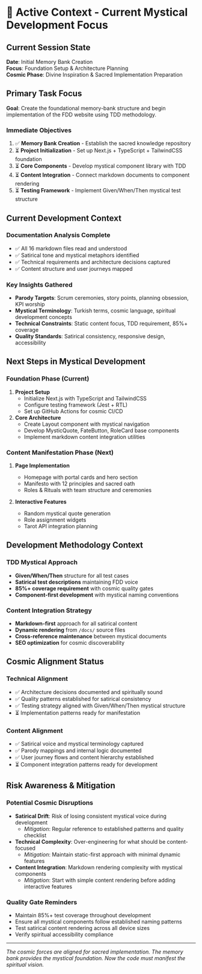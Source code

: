 # 🌟 Active Context - Current Mystical Development Focus

## Current Session State

**Date**: Initial Memory Bank Creation  
**Focus**: Foundation Setup & Architecture Planning  
**Cosmic Phase**: Divine Inspiration & Sacred Implementation Preparation

## Primary Task Focus

**Goal**: Create the foundational memory-bank structure and begin implementation of the FDD website using TDD methodology.

### **Immediate Objectives**

1. ✅ **Memory Bank Creation** - Establish the sacred knowledge repository
2. ⏳ **Project Initialization** - Set up Next.js + TypeScript + TailwindCSS foundation
3. ⏳ **Core Components** - Develop mystical component library with TDD
4. ⏳ **Content Integration** - Connect markdown documents to component rendering
5. ⏳ **Testing Framework** - Implement Given/When/Then mystical test structure

## Current Development Context

### **Documentation Analysis Complete**

- ✅ All 16 markdown files read and understood
- ✅ Satirical tone and mystical metaphors identified
- ✅ Technical requirements and architecture decisions captured
- ✅ Content structure and user journeys mapped

### **Key Insights Gathered**

- **Parody Targets**: Scrum ceremonies, story points, planning obsession, KPI worship
- **Mystical Terminology**: Turkish terms, cosmic language, spiritual development concepts
- **Technical Constraints**: Static content focus, TDD requirement, 85%+ coverage
- **Quality Standards**: Satirical consistency, responsive design, accessibility

## Next Steps in Mystical Development

### **Foundation Phase (Current)**

1. **Project Setup**
   - Initialize Next.js with TypeScript and TailwindCSS
   - Configure testing framework (Jest + RTL)
   - Set up GitHub Actions for cosmic CI/CD
2. **Core Architecture**
   - Create Layout component with mystical navigation
   - Develop MysticQuote, FateButton, RoleCard base components
   - Implement markdown content integration utilities

### **Content Manifestation Phase (Next)**

1. **Page Implementation**

   - Homepage with portal cards and hero section
   - Manifesto with 12 principles and sacred oath
   - Roles & Rituals with team structure and ceremonies

2. **Interactive Features**
   - Random mystical quote generation
   - Role assignment widgets
   - Tarot API integration planning

## Development Methodology Context

### **TDD Mystical Approach**

- **Given/When/Then** structure for all test cases
- **Satirical test descriptions** maintaining FDD voice
- **85%+ coverage requirement** with cosmic quality gates
- **Component-first development** with mystical naming conventions

### **Content Integration Strategy**

- **Markdown-first** approach for all satirical content
- **Dynamic rendering** from `/docs/` source files
- **Cross-reference maintenance** between mystical documents
- **SEO optimization** for cosmic discoverability

## Cosmic Alignment Status

### **Technical Alignment**

- ✅ Architecture decisions documented and spiritually sound
- ✅ Quality patterns established for satirical consistency
- ✅ Testing strategy aligned with Given/When/Then mystical structure
- ⏳ Implementation patterns ready for manifestation

### **Content Alignment**

- ✅ Satirical voice and mystical terminology captured
- ✅ Parody mappings and internal logic documented
- ✅ User journey flows and content hierarchy established
- ⏳ Component integration patterns ready for development

## Risk Awareness & Mitigation

### **Potential Cosmic Disruptions**

- **Satirical Drift**: Risk of losing consistent mystical voice during development
  - _Mitigation_: Regular reference to established patterns and quality checklist
- **Technical Complexity**: Over-engineering for what should be content-focused
  - _Mitigation_: Maintain static-first approach with minimal dynamic features
- **Content Integration**: Markdown rendering complexity with mystical components
  - _Mitigation_: Start with simple content rendering before adding interactive features

### **Quality Gate Reminders**

- Maintain 85%+ test coverage throughout development
- Ensure all mystical components follow established naming patterns
- Test satirical content rendering across all device sizes
- Verify spiritual accessibility compliance

---

_The cosmic forces are aligned for sacred implementation. The memory bank provides the mystical foundation. Now the code must manifest the spiritual vision._
